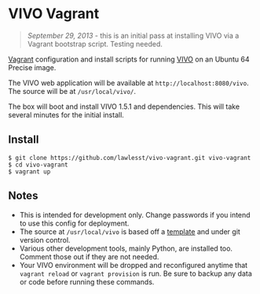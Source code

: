 # VIVO Vagrant

>*September 29, 2013* - this is an initial pass at installing VIVO via a Vagrant bootstrap script.  Testing needed.

[Vagrant](http://www.vagrantup.com/) configuration and install scripts for running [VIVO](http://vivoweb.org) on an Ubuntu 64 Precise image.

The VIVO web application will be available at `http://localhost:8080/vivo`.  The source will be at `/usr/local/vivo/`.

The box will boot and install VIVO 1.5.1 and dependencies.  This will take several minutes for the initial install.

## Install

~~~
$ git clone https://github.com/lawlesst/vivo-vagrant.git vivo-vagrant
$ cd vivo-vagrant
$ vagrant up
~~~

## Notes
 * This is intended for development only.  Change passwords if you intend to use this config for deployment.
 * The source at `/usr/local/vivo` is based off a [template](https://github.com/lawlesst/vivo-project-template) and under git
 version control.
 * Various other development tools, mainly Python, are installed too.  Comment those out if they are not needed.
 * Your VIVO environment will be dropped and reconfigured anytime that `vagrant reload` or `vagrant provision` is run.
 Be sure to backup any data or code before running these commands.

